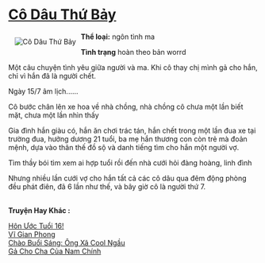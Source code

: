 <a href="https://utruyen.com/co-dau-thu-bay/16714/" title="Cô Dâu Thứ Bảy"><h1>Cô Dâu Thứ Bảy</h1></a><div style="display:table"><img align="right" style="float: left; padding: 10px;" src="https://utruyen.com/images/story/200x260/co-dau-thu-bay.jpg" alt="Cô Dâu Thứ Bảy"><b>Thể loại:</b> ngôn tình ma<p></p><b>Tình trạng</b> hoàn theo bản worrd<p></p>Một câu chuyện tình yêu giữa người và ma. Khi cô thay chị mình gả cho hắn, chỉ vì hắn đã là người chết.<p></p>Ngày 15/7 âm lịch......<p></p>Cô bước chân lên xe hoa về nhà chồng, nhà chồng cô chưa một lần biết mặt, chưa một lần nhìn thấy<p></p>Gia đình hắn giàu có, hắn ăn chơi trác tán, hắn chết trong một lần đua xe tại trường đua, hưởng dương 21 tuổi, ba mẹ hắn thương con còn trẻ mà đoản mệnh, dựa vào thân thế đồ sộ và danh tiếng tìm cho hắn một người vợ.<p></p>Tìm thầy bói tìm xem ai hợp tuổi rồi đến nhà cưới hỏi đàng hoàng, linh đình<p></p>Nhưng nhiều lần cưới vợ cho hắn tất cả các cô dâu qua đêm động phòng đều phát điên, đã 6 lần như thế, và bây giờ cô là người thứ 7.</div><p><br><b>Truyện Hay Khác :</b></p><a href="https://utruyen.com/hon-uoc-tuoi-16/17483/" alt="Hôn Ước Tuổi 16!">Hôn Ước Tuổi 16!</a><br/><a href="https://www.wattpad.com/story/198695744-v%C4%A9-gian-phong" alt="Vĩ Gian Phong">Vĩ Gian Phong</a><br/><a href="https://github.com/quanluxury/truyenhot/tree/master/truyenhay/16841/" alt="Chào Buổi Sáng: Ông Xã Cool Ngầu">Chào Buổi Sáng: Ông Xã Cool Ngầu</a><br/><a href="https://github.com/quanluxury/ngontinhhot/tree/master/truyenhay/18998/" alt="Gả Cho Cha Của Nam Chính">Gả Cho Cha Của Nam Chính</a><br/>